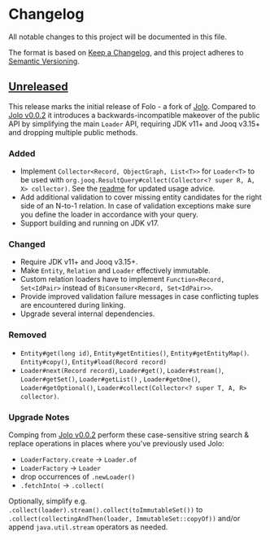 # Changelog

All notable changes to this project will be documented in this file.

The format is based on [Keep a Changelog](https://keepachangelog.com/en/1.0.0/), and this project adheres
to [Semantic Versioning](https://semver.org/spec/v2.0.0.html).

## [Unreleased]

This release marks the initial release of Folo - a fork of [Jolo]. Compared
to [Jolo v0.0.2](https://github.com/PicnicSupermarket/jolo/releases/tag/v0.0.2) it introduces a backwards-incompatible
makeover of the public API by simplifying the main `Loader` API, requiring JDK v11+ and Jooq v3.15+ and dropping
multiple public methods.

### Added

- Implement `Collector<Record, ObjectGraph, List<T>>` for `Loader<T>` to be used
  with `org.jooq.ResultQuery#collect(Collector<? super R, A, X> collector)`. See the [readme](README.md) for updated
  usage advice.
- Add additional validation to cover missing entity candidates for the right side of an N-to-1 relation. In case of
  validation exceptions make sure you define the loader in accordance with your query.
- Support building and running on JDK v17.

### Changed

- Require JDK v11+ and Jooq v3.15+.
- Make `Entity`, `Relation` and `Loader` effectively immutable.
- Custom relation loaders have to implement `Function<Record, Set<IdPair>` instead of `BiConsumer<Record, Set<IdPair>>`.
- Provide improved validation failure messages in case conflicting tuples are encountered during linking.
- Upgrade several internal dependencies.

### Removed

- `Entity#get(long id)`, `Entity#getEntities()`, `Entity#getEntityMap()`. `Entity#copy()`, `Entity#load(Record record)`
- `Loader#next(Record record)`, `Loader#get()`, `Loader#stream()`, `Loader#getSet()`, `Loader#getList()`
  , `Loader#getOne()`, `Loader#getOptional()`, `Loader#collect(Collector<? super T, A, R> collector)`.

### Upgrade Notes

Comping from [Jolo v0.0.2](https://github.com/PicnicSupermarket/jolo/releases/tag/v0.0.2) perform these case-sensitive
string search & replace operations in places where you've previously used Jolo:

- `LoaderFactory.create` -> `Loader.of`
- `LoaderFactory` -> `Loader`
- drop occurrences of `.newLoader()`
- `.fetchInto(` -> `.collect(`

Optionally, simplify e.g. `.collect(loader).stream().collect(toImmutableSet())`
to `.collect(collectingAndThen(loader, ImmutableSet::copyOf))` and/or append `java.util.stream` operators as needed.

[Unreleased]: https://github.com/ferdinand-swoboda/folo/compare/v0.0.2...HEAD

[Jolo]: https://github.com/PicnicSupermarket/jolo

